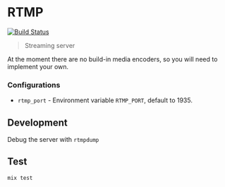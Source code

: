 # RTMP

[![Build Status](https://travis-ci.org/shavit/elixir-rtmp.svg?branch=master)](https://travis-ci.org/shavit/elixir-rtmp)

> Streaming server

At the moment there are no build-in media encoders, so you will need to
  implement your own.

### Configurations

  * `rtmp_port` - Environment variable `RTMP_PORT`, default to 1935.

## Development

Debug the server with `rtmpdump`

## Test

```
mix test
```